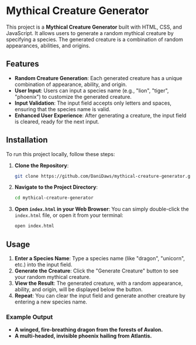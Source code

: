 # Mythical Creature Generator

This project is a **Mythical Creature Generator** built with HTML, CSS, and JavaScript. It allows users to generate a random mythical creature by specifying a species. The generated creature is a combination of random appearances, abilities, and origins.

## Features

- **Random Creature Generation**: Each generated creature has a unique combination of appearance, ability, and origin.
- **User Input**: Users can input a species name (e.g., "lion", "tiger", "phoenix") to customize the generated creature.
- **Input Validation**: The input field accepts only letters and spaces, ensuring that the species name is valid.
- **Enhanced User Experience**: After generating a creature, the input field is cleared, ready for the next input.

## Installation

To run this project locally, follow these steps:

1. **Clone the Repository**:

   ```bash
   git clone https://github.com/DaniDaws/mythical-creature-generator.git
   ```

2. **Navigate to the Project Directory**:

   ```bash
   cd mythical-creature-generator
   ```

3. **Open `index.html` in your Web Browser**:
   You can simply double-click the `index.html` file, or open it from your terminal:
   ```bash
   open index.html
   ```

## Usage

1. **Enter a Species Name**: Type a species name (like "dragon", "unicorn", etc.) into the input field.
2. **Generate the Creature**: Click the "Generate Creature" button to see your random mythical creature.
3. **View the Result**: The generated creature, with a random appearance, ability, and origin, will be displayed below the button.
4. **Repeat**: You can clear the input field and generate another creature by entering a new species name.

### Example Output

- **A winged, fire-breathing dragon from the forests of Avalon.**
- **A multi-headed, invisible phoenix hailing from Atlantis.**
